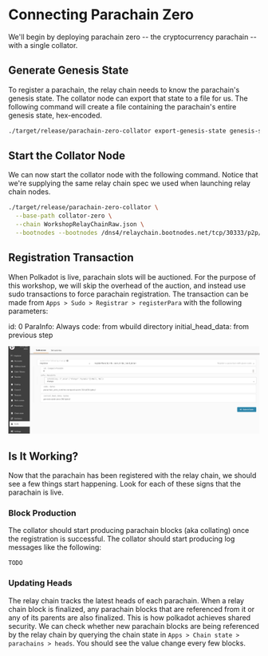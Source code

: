 # Connecting Parachain Zero

We'll begin by deploying parachain zero -- the cryptocurrency parachain -- with a single collator.

## Generate Genesis State
To register a parachain, the relay chain needs to know the parachain's genesis state. The collator node can export that state to a file for us. The following command will create a file containing the parachain's entire genesis state, hex-encoded.

```bash
./target/release/parachain-zero-collator export-genesis-state genesis-state-zero
```

## Start the Collator Node
We can now start the collator node with the following command. Notice that we're supplying the same relay chain spec we used when launching relay chain nodes.

```bash
./target/release/parachain-zero-collator \
  --base-path collator-zero \
  --chain WorkshopRelayChainRaw.json \
  --bootnodes --bootnodes /dns4/relaychain.bootnodes.net/tcp/30333/p2p/QmayQzZgh1t41b3ta5GSm6tKvV7gpWnBYfHrPAYh756vSH
```

## Registration Transaction
When Polkadot is live, parachain slots will be auctioned. For the purpose of this workshop, we will skip the overhead of the auction, and instead use sudo transactions to force parachain registration. The transaction can be made from `Apps > Sudo > Registrar > registerPara` with the following parameters:

id: 0
ParaInfo: Always
code: from wbuild directory
initial_head_data: from previous step

![Registration screenshot](assets/registration-screenshot.png)

## Is It Working?
Now that the parachain has been registered with the relay chain, we should see a few things start happening. Look for each of these signs that the parachain is live.

### Block Production
The collator should start producing parachain blocks (aka collating) once the registration is successful. The collator should start producing log messages like the following:
```
TODO
```

### Updating Heads
The relay chain tracks the latest heads of each parachain. When a relay chain block is finalized, any parachain blocks that are referenced from it or any of its parents are also finalized. This is how polkadot achieves shared security. We can check whether new parachain blocks are being referenced by the relay chain by querying the chain state in `Apps > Chain state > parachains > heads`. You should see the value change every few blocks.

<!--
## Interact
TODO When cumulus is more mature, it would be very insightful to actually submit transactions to the parachains and confirm that they execute properly
-->
